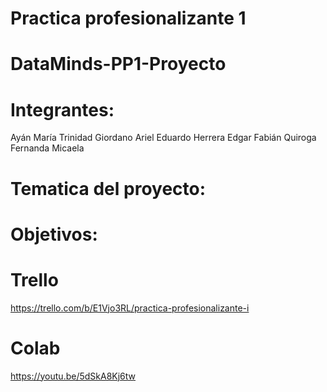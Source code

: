# Practica profesionalizante 1
# DataMinds-PP1-Proyecto

# Integrantes:
Ayán María Trinidad
Giordano Ariel Eduardo
Herrera Edgar Fabián
Quiroga Fernanda Micaela

# Tematica del proyecto:

# Objetivos:

# Trello
https://trello.com/b/E1Vjo3RL/practica-profesionalizante-i
# Colab

https://youtu.be/5dSkA8Kj6tw
